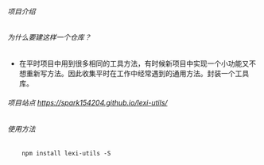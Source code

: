 ###### 项目介绍

###### 为什么要建这样一个仓库？
- 在平时项目中用到很多相同的工具方法，有时候新项目中实现一个小功能又不想重新写方法。因此收集平时在工作中经常遇到的通用方法。封装一个工具库。


###### 项目站点 https://spark154204.github.io/lexi-utils/

###### 使用方法

```
    npm install lexi-utils -S
``` 